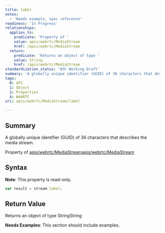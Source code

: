 ```yaml
---
title: label
notes:
  - 'Needs example, spec reference'
readiness: 'In Progress'
relationships:
  applies_to:
    predicate: 'Property of '
    value: apis/webrtc/MediaStream
    href: /apis/webrtc/MediaStream
  return:
    predicate: 'Returns an object of type '
    value: String
    href: /apis/webrtc/MediaStream
standardization_status: 'W3C Working Draft'
summary: 'A globally unique identifier (GUID) of 36 characters that describes the media stream.'
tags:
  0: API
  1: Object
  2: Properties
  4: WebRTC
uri: apis/webrtc/MediaStream/label

---
```

## <span>Summary</span>

A globally unique identifier (GUID) of 36 characters that describes the media stream.

Property of [apis/webrtc/MediaStream](/apis/webrtc/MediaStream)[apis/webrtc/MediaStream](/apis/webrtc/MediaStream)

## <span>Syntax</span>

**Note**: This property is read-only.

``` js
var result = stream.label;
```

## <span>Return Value</span>

Returns an object of type StringString

**Needs Examples**: This section should include examples.

